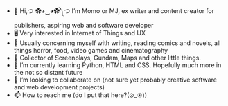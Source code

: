 - 👋 Hi,つ ✿◕‿◕✿༽つ I’m Momo or MJ, ex writer and content creator for publishers, aspiring web and software developer
- 🖥️ Very interested in Internet of Things and UX
- 👀 Usually concerning myself with writing, reading comics and novels, all things horror, food, video games and cinematography
- 👜 Collector of Screenplays, Gundam, Maps and other little things. 
- 🌱 I’m currently learning Python, HTML and CSS.  Hopefully much more in the not so distant future
- 💞️ I’m looking to collaborate on (not sure yet probably creative software and web development projects)
- 📫 How to reach me (do I put that here?(⊙_☉)) 

<!---
bymoniquejackson/bymoniquejackson is a ✨ special ✨ repository because its `README.md` (this file) appears on your GitHub profile.
You can click the Preview link to take a look at your changes.
--->
